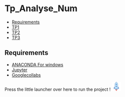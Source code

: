 # Tp_Analyse_Num
- [Requirements](#requirements)
- [TP1][TP1]
- [TP2][TP2]
- [TP3][TP3]

## Requirements

* [ANACONDA For windows][ANACONDA] 
* [Jupyter][Jup]
* [Googlecollabs][clb]




  
 [TP1]: https://github.com/yasminaa98/Tp_Analyse_Num/blob/main/TP1/TP1_E.ipynb
 [TP2]: https://github.com/yasminaa98/Tp_Analyse_Num/blob/main/TP2/TP2_E.ipynb
 [TP3]: https://github.com/yasminaa98/Tp_Analyse_Num/blob/main/TP3/widget_final.ipynb
 
 [ANACONDA]: https://www.anaconda.com/products/individual
 [Jup]: https://jupyter.org/
 [clb]:https://colab.research.google.com/notebooks/intro.ipynb
 

Press the little launcher over here to run the project !
 [![Binder](https://github.com/yasminaa98/Tp_Analyse_Num/blob/main/launch-binder.png)](https://mybinder.org/v2/gh/yasminaa98/Tp_Analyse_Num/main)

